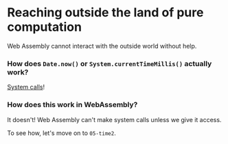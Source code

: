 # Reaching outside the land of pure computation
Web Assembly cannot interact with the outside world without help.

### How does `Date.now()` or `System.currentTimeMillis()` actually work?
[System calls](https://pzemtsov.github.io/2017/07/23/the-slow-currenttimemillis.html)!

### How does this work in WebAssembly?

It doesn't! Web Assembly can't make system calls unless we give it access.

To see how, let's move on to `05-time2`.
